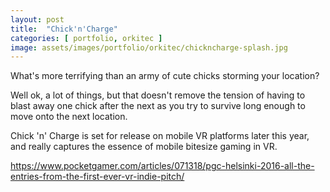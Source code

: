 ```yaml
---
layout: post
title:  "Chick'n'Charge"
categories: [ portfolio, orkitec ]
image: assets/images/portfolio/orkitec/chickncharge-splash.jpg
---
```

What's more terrifying than an army of cute chicks storming your location?

Well ok, a lot of things, but that doesn't remove the tension of having to blast away one chick after the next as you try to survive long enough to move onto the next location.

Chick 'n' Charge is set for release on mobile VR platforms later this year, and really captures the essence of mobile bitesize gaming in VR.



https://www.pocketgamer.com/articles/071318/pgc-helsinki-2016-all-the-entries-from-the-first-ever-vr-indie-pitch/
